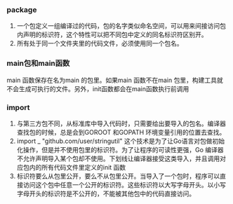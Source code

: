 ### package
1. 一个包定义一组编译过的代码，包的名字类似命名空间，可以用来间接访问包内声明的标识符，这个特性可以把不同包中定义的同名标识符区别开。
2. 所有处于同一个文件夹里的代码文件，必须使用同一个包名。

### main包和main函数
main 函数保存在名为main 的包里。如果main 函数不在main 包里，构建工具就不会生成可执行的文件。另外，init函数都会在main函数执行前调用

### import
1. 与第三方包不同，从标准库中导入代码时，只需要给出要导入的包名。编译器查找包的时候，总是会到GOROOT 和GOPATH 环境变量引用的位置去查找。
2. import _ "github.com/user/stringutil"  这个技术是为了让Go语言对包做初始化操作，但是并不使用包里的标识符。为了让程序的可读性更强，Go 编译器不允许声明导入某个包却不使用。下划线让编译器接受这类导入，并且调用对应包内的所有代码文件里定义的init 函数
3. 标识符要么从包里公开，要么不从包里公开。当导入了一个包时，程序可以直接访问这个包中任意一个公开的标识符。这些标识符以大写字母开头。以小写字母开头的标识符是不公开的，不能被其他包中的代码直接访问。
